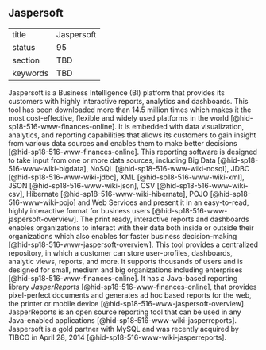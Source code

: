 ## Jaspersoft


|          |            |
| -------- | ---------- |
| title    | Jaspersoft |
| status   | 95         |
| section  | TBD        |
| keywords | TBD        |




Jaspersoft is a Business Intelligence (BI) platform that provides its
customers with highly interactive reports, analytics and dashboards.
This tool has been downloaded more than 14.5 million times which makes
it the most cost-effective, flexible and widely used platforms in the
world [@hid-sp18-516-www-finances-online]. It is embedded with data
visualization, analytics, and reporting capabilities that allows its
customers to gain insight from various data sources and enables them to
make better decisions [@hid-sp18-516-www-finances-online]. This
reporting software is designed to take input from one or more data
sources, including Big Data [@hid-sp18-516-www-wiki-bigdata],
NoSQL [@hid-sp18-516-www-wiki-nosql],
JDBC [@hid-sp18-516-www-wiki-jdbc], XML [@hid-sp18-516-www-wiki-xml],
JSON [@hid-sp18-516-www-wiki-json], CSV [@hid-sp18-516-www-wiki-csv],
Hibernate [@hid-sp18-516-www-wiki-hibernate],
POJO [@hid-sp18-516-www-wiki-pojo] and Web Services and present it in an
easy-to-read, highly interactive format for business
users [@hid-sp18-516-www-jaspersoft-overview]. The print ready,
interactive reports and dashboards enables organizations to interact
with their data both inside or outside their organizations which also
enables for faster business
decision-making [@hid-sp18-516-www-jaspersoft-overview]. This tool
provides a centralized repository, in which a customer can store
user-profiles, dashboards, analytic views, reports, and more. It
supports thousands of users and is designed for small, medium and big
organizations including enterprises [@hid-sp18-516-www-finances-online].
It has a Java-based reporting library
*JasperReports* [@hid-sp18-516-www-finances-online], that provides
pixel-perfect documents and generates ad hoc based reports for the web,
the printer or mobile device [@hid-sp18-516-www-jaspersoft-overview].
JasperReports is an open source reporting tool that can be used in any
Java-enabled applications [@hid-sp18-516-www-wiki-jasperreports].
Jaspersoft is a gold partner with MySQL and was recently acquired by
TIBCO in April 28, 2014 [@hid-sp18-516-www-wiki-jasperreports].
